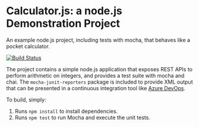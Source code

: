 Calculator.js: a node.js Demonstration Project
==============================================
An example node.js project, including tests with mocha, that behaves like
a pocket calculator.

[![Build Status](https://dev.azure.com/andreislachov0131/Integrating%20External%20Source%20Control%20with%20Azure%20Pipelines/_apis/build/status/Soprano37.calculator?branchName=master)](https://dev.azure.com/andreislachov0131/Integrating%20External%20Source%20Control%20with%20Azure%20Pipelines/_build/latest?definitionId=15&branchName=master)

The project contains a simple node.js application that exposes REST APIs
to perform arithmetic on integers, and provides a test suite with mocha
and chai.  The `mocha-junit-reporters` package is included to provide XML
output that can be presented in a continuous integration tool like
[Azure DevOps](https://azure.com/devops).

To build, simply:

1. Runs `npm install` to install dependencies.
2. Runs `npm test` to run Mocha and execute the unit tests.

